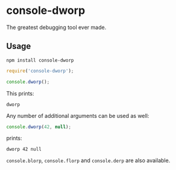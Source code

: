 # console-dworp
The greatest debugging tool ever made.

## Usage
`npm install console-dworp`

```javascript
require('console-dworp');

console.dworp();
```

This prints:

`dworp`

Any number of additional arguments can be used as well:

```javascript
console.dworp(42, null);
```

prints:

`dworp 42 null`

`console.blorp`, `console.florp` and `console.derp` are also available.

